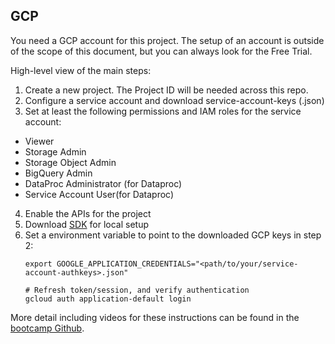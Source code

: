 ## GCP

You need a GCP account for this project. The setup of an account is outside of the scope of this document, but you can always look for the Free Trial.

High-level view of the main steps:
1. Create a new project. The Project ID will be needed across this repo.
2. Configure a service account and download service-account-keys (.json)  
3. Set at least the following permissions and IAM roles for the service account: 
* Viewer
* Storage Admin
* Storage Object Admin
* BigQuery Admin
* DataProc Administrator (for Dataproc)
* Service Account User(for Dataproc)
4. Enable the APIs for the project
5. Download [SDK](https://cloud.google.com/sdk/docs/quickstart) for local setup
6. Set a environment variable to point to the downloaded GCP keys in step 2:
   ```shell
   export GOOGLE_APPLICATION_CREDENTIALS="<path/to/your/service-account-authkeys>.json"
   
   # Refresh token/session, and verify authentication
   gcloud auth application-default login
   ```

More detail including videos for these instructions can be found in the [bootcamp Github](https://github.com/DataTalksClub/data-engineering-zoomcamp/tree/main/week_1_basics_n_setup/1_terraform_gcp).